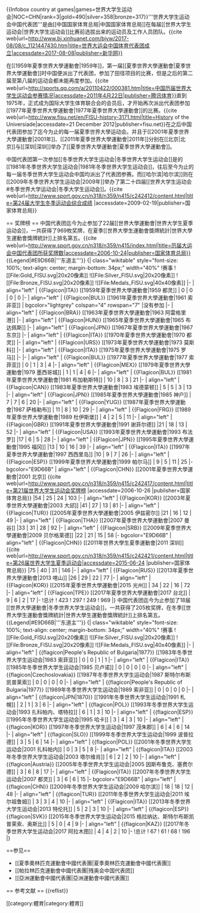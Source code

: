 {{Infobox country at games|games=世界大学生运动会|NOC=CHN|rank=3|gold=490|silver=358|bronze=317}}'''世界大学生运动会中国代表团'''是由[[中国国家体育总局|中国国家体育总局]]在每届[[世界大学生运动会|世界大学生运动会]]比赛前选拔出来的运动员及工作人员团队。<ref>{{cite web|url=http://www.bj.xinhuanet.com/bjyw/2017-08/08/c_1121447430.htm|title=世界大运会中国体育代表团成立|accessdate=2017-08-08|publisher=新华网}}</ref>

在[[1959年夏季世界大學運動會|1959年]]，第一届[[夏季世界大學運動會|夏季世界大學運動會]]时中国便派出了代表团，参加了田径项目的比赛，但是之后的第二届至第八届的运动会都未能再度参加。<ref>{{cite web|url=http://sports.qq.com/a/20110422/000381.htm|title=中国历届世界大学生运动会参赛情况|accessdate=2011年4月22日|publisher=腾讯体育}}</ref>直到1975年，正式成为国际大学生体育联合会的会员后，才开始再次派出代表团参加[[1977年夏季世界大學運動會|1977年夏季世界大學運動會]]的比赛。<ref>{{cite web|url=http://www.fisu.net/en/FISU-history-3171.html|title=History of the Universiade|accessdate=21 December 2012|publisher=fisu.net}}</ref>在之后中国代表团参加了迄今为止的每一届夏季世界大學运动会。并且于[[2001年夏季世界大學運動會|2001年]]、[[2011年夏季世界大學運動會|2011年]]分别在[[北京|北京]]与[[深圳|深圳]]举办了[[夏季世界大學運動會|夏季世界大學運動會]]。

中国代表团第一次参加[[冬季世界大学生运动会|冬季世界大学生运动会]]是的[[1981年冬季世界大学生运动会|1981年冬季世界大学生运动会]]，往后至今为止的每一届冬季世界大学生运动会中国均派出了代表团参赛。而[[哈尔滨|哈尔滨]]则在[[2009年冬季世界大学生运动会|2009年]]举办了第二十四届[[世界大学生运动会#冬季世界大学运动会|冬季大学生运动会]]。<ref>{{cite web|url=http://www.sport.gov.cn/n318/n359/n415/c242412/content.html|title=第24届大学生冬季运动会综合成绩 |accessdate=2009-02-19|publisher=国家体育总局}}</ref>

== 奖牌榜 ==
中国代表团迄今为止参加了22届[[世界大學運動會|世界大学生夏季运动会]]，一共获得了969枚奖牌，在夏季[[世界大學生運動會獎牌統計|世界大學生運動會獎牌統計]]上排名第五。<ref>{{cite web|url=http://www.sport.gov.cn/n318/n359/n415/index.html|title=历届大运会中国代表团所获奖牌数|accessdate=2006-10-24|publisher=国家体育总局}}</ref>
{{Legend|#E9D66B|'''东道主'''}}
{| class="wikitable" style="font-size: 100%; text-align: center; margin-bottom: 34px;" width="40%"
!赛事
![[File:Gold_FISU.svg|20x20像素]]
![[File:Silver_FISU.svg|20x20像素]]
![[File:Bronze_FISU.svg|20x20像素]]
![[File:Medals_FISU.svg|40x40像素]]
|-
| align="left" | {{Flagicon|ITA}} [[1959年夏季世界大學運動會|1959 都灵]] 
| 0 
| 0 
| 0 
| 0
|-
| align="left" | {{Flagicon|BUL}} [[1961年夏季世界大學運動會|1961 索非亚]]
| bgcolor="lightgrey" colspan="4" rowspan="7" |没有参加
|-
| align="left" | {{Flagicon|BRA}} [[1963年夏季世界大學運動會|1963 阿雷格里港]]
|-
| align="left" | {{Flagicon|HUN}} [[1965年夏季世界大學運動會|1965 布达佩斯]]
|-
| align="left" | {{Flagicon|JPN}} [[1967年夏季世界大學運動會|1967 东京]]
|-
| align="left" | {{Flagicon|ITA}} [[1970年夏季世界大學運動會|1970 都灵]]
|-
| align="left" | {{Flagicon|URS}} [[1973年夏季世界大學運動會|1973 莫斯科]]
|-
| align="left" | {{Flagicon|ITA}} [[1975年夏季世界大學運動會|1975 罗马]] 
|-
|-
| align="left" | {{Flagicon|BUL}} [[1977年夏季世界大學運動會|1977 索菲亚]] 
| 0 
| 1 
| 3 
| 4
|-
| align="left" | {{Flagicon|MEX}} [[1979年夏季世界大學運動會|1979 墨西哥城]] 
| 1 
| 1 
| 4 
| 6
|-
| align="left" | {{Flagicon|BUL}} [[1981年夏季世界大學運動會|1981 布加勒斯特]] 
| 10 
| 8 
| 3 
| 21
|-
| align="left" | {{Flagicon|CAN}} [[1983年夏季世界大學運動會|1983 埃德蒙顿]] 
| 5 
| 5 
| 3 
| 13
|-
| align="left" | {{Flagicon|JPN}} [[1985年夏季世界大學運動會|1985 神户]] 
| 7 
| 7 
| 6 
| 20
|-
| align="left" | {{Flagicon|YUG}} [[1987年夏季世界大學運動會|1987 萨格勒布]] 
| 11 
| 8 
| 10 
| 29
|-
| align="left" | {{Flagicon|FRG}} [[1989年夏季世界大學運動會|1989 杜伊斯堡]] 
| 4 
| 2 
| 5 
| 11
|-
| align="left" | {{Flagicon|GBR}} [[1991年夏季世界大學運動會|1991 谢菲尔德]] 
|21 
| 18 
| 13 
| 52
|-
| align="left" | {{Flagicon|USA}} [[1993年夏季世界大學運動會|1993 布法罗]]
|17 
| 6 
| 5 
| 28
|-
| align="left" | {{Flagicon|JPN}} [[1995年夏季世界大學運動會|1995 福冈]] 
|13 
| 10 
| 16 
| 39
|-
| align="left" | {{Flagicon|ITA}} [[1997年夏季世界大學運動會|1997 西西里岛]] 
|10 
| 9 
| 7 
| 26
|-
| align="left" | {{Flagicon|ESP}} [[1999年夏季世界大學運動會|1999 帕尔马]] 
| 9 
| 5 
| 11 
| 25
|- bgcolor="E9D66B"
| align="left" | {{Flagicon|CHN}} [[2001年夏季世界大學運動會|2001 北京]] <ref>{{cite web|url=http://www.sport.gov.cn/n318/n359/n415/c242417/content.html|title=第21届世界大学生运动会奖牌榜 |accessdate=2006-10-26 |publisher=国家体育总局}}</ref>
|54 
| 25 
| 24 
| 103
|-
| align="left" | {{Flagicon|KOR}} [[2003年夏季世界大學運動會|2003 大邱]] 
|41 
| 27 
| 13 
| 81
|-
| align="left" | {{Flagicon|TUR}} [[2005年夏季世界大學運動會|2005 伊兹密尔]] 
|21 
| 16 
| 12 
| 49
|-
| align="left" | {{Flagicon|THA}} [[2007年夏季世界大學運動會|2007 曼谷]] 
|33 
| 31 
| 28 
| 92
|-
| align="left" | {{Flagicon|SRB}} [[2009年夏季世界大學運動會|2009 贝尔格莱德]] 
|22 
| 21 
| 15 
| 58
|- bgcolor="E9D66B"
| align="left" | {{Flagicon|CHN}} [[2011年世界大學生夏季運動會|2011 深圳]] <ref>{{cite web|url=http://www.sport.gov.cn/n318/n359/n415/c242421/content.html|title=第26届世界大学生夏季运动会|accessdate=2015-06-24 |publisher=国家体育总局}}</ref>
|75 
| 40 
| 31 
| 146
|-
| align="left" | {{Flagicon|RUS}} [[2013年夏季世界大學運動會|2013 喀山]] 
|26 
| 29 
| 22 
| 77
|-
| align="left" | {{Flagicon|KOR}} [[2015年夏季世界大學運動會|2015 光州]] 
| 34 
| 22 
| 16 
| 72
|-
| align="left" | {{Flagicon|TPE}} [[2017年夏季世界大學運動會|2017 台北]] 
| 9 
| 6 
| 2 
| 17
|-
!总计
! 423 
! 297 
! 249 
! 969
|}
中国代表团迄今为止参加了18届[[世界大學運動會|冬季世界大学生运动会]]，一共获得了205枚奖牌，在冬季[[世界大學生運動會獎牌統計|世界大學生運動會獎牌統計]]上排名第五。
{{Legend|#E9D66B|'''东道主'''}}
{| class="wikitable" style="font-size: 100%; text-align: center; margin-bottom: 34px;" width="40%"
!赛事
![[File:Gold_FISU.svg|20x20像素]]
![[File:Silver_FISU.svg|20x20像素]]
![[File:Bronze_FISU.svg|20x20像素]]
![[File:Medals_FISU.svg|40x40像素]]
|-
| align="left" | {{flagicon|People's Republic of Bulgaria|1977}} [[1983年冬季世界大学生运动会|1983 索菲亚]] 
| 0 
| 0 
| 1 
| 1
|-
| align="left" | {{Flagicon|ITA}} [[1985年冬季世界大学生运动会|1985 贝卢诺]] 
| 0 
| 0 
| 0 
| 0
|-
| align="left" | {{flagicon|Czechoslovakia}} [[1987年冬季世界大学生运动会|1987 斯特尔布斯凯普莱索]] 
| 0 
| 0 
| 0 
| 0
|-
| align="left" | {{flagicon|People's Republic of Bulgaria|1977}} [[1989年冬季世界大学生运动会|1989 索非亚]] 
| 0 
| 0 
| 0 
| 0
|-
| align="left" | {{flagicon|JPN|1870}} [[1991年冬季世界大学生运动会|1991 札幌]] 
| 2 
| 1 
| 3 
| 6
|-
| align="left" | {{flagicon|POL}} [[1993年冬季世界大学生运动会|1993 扎科帕内、塔特拉]] 
| 6 
| 1 
| 3 
| 10
|-
| align="left" | {{flagicon|ESP}} [[1995年冬季世界大学生运动会|1995 哈卡]] 
| 3 
| 4 
| 3 
| 10
|-
| align="left" | {{flagicon|KOR}} [[1997年冬季世界大学生运动会|1997 茂朱郡]] 
| 6 
| 4 
| 6 
| 14
|-
| align="left" | {{flagicon|SLO}} [[1999年冬季世界大学生运动会|1999 波普拉德]] 
| 3 
| 5 
| 6 
| 14
|-
| align="left" | {{flagicon|POL}} [[2001年冬季世界大学生运动会|2001 扎科帕内]] 
| 0 
| 3 
| 5 
| 8
|-
| align="left" | {{flagicon|ITA}} [[2003年冬季世界大学生运动会|2003 塔尔维肖]] 
| 6 
| 2 
| 2 
| 10
|-
| align="left" | {{flagicon|Austria}} [[2005年冬季世界大学生运动会|2005 因斯布鲁克、塞费尔德]] 
| 3 
| 6 
| 8 
| 17
|-
| align="left" | {{Flagicon|ITA}} [[2007年冬季世界大学生运动会|2007 都灵]] 
| 3 
| 6 
| 6 
| 15
|- bgcolor="E9D66B"
| align="left" | {{flagicon|CHN}} [[2009年冬季世界大学生运动会|2009 哈尔滨]] 
| 18 
| 18
| 12
| 48
|-
| align="left" | {{flagicon|TUR}} [[2011年冬季世界大学生运动会|2011 埃尔祖鲁姆]] 
| 3 
| 3 
| 4 
| 10
|-
| align="left" | {{Flagicon|ITA}} [[2013年冬季世界大学生运动会|2013 特伦托]] 
| 5 
| 2 
| 3 
| 10
|-
| align="left" | {{flagicon|ESP}} {{flagicon|SVK}} [[2015年冬季世界大学生运动会|2015 格拉纳达、斯特尔布斯凯普莱索、奥斯比]] 
| 5 
| 0 
| 4 
| 9
|-
| align="left" | {{flagicon|KAZ}} [[2017年冬季世界大学生运动会|2017 阿拉木图]] 
| 4 
| 4 
| 2 
| 10
|-
!总计
! 67 
! 61
! 68
! 196
|}

==参见==
* [[夏季奧林匹克運動會中國代表團|夏季奧林匹克運動會中國代表團]]
* [[帕拉林匹克運動會中國代表團|残奥会中国代表团]]
* [[亞洲運動會中國代表團|亞洲運動會中國代表團]]

== 参考文献 ==
{{reflist}}


[[category:體育|category:體育]]